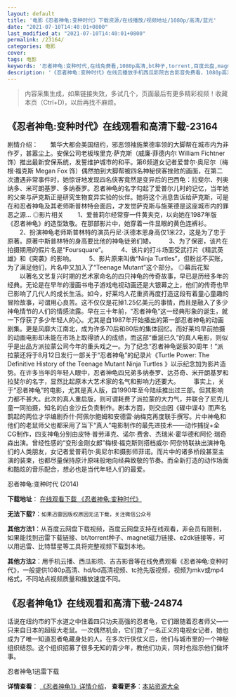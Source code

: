 ```yaml
---
layout: default
title: '电影《忍者神龟:变种时代》下载资源/在线播放/视频地址/1080p/高清/蓝光'
date: "2021-07-10T14:40:01+0800"
last_modified_at: "2021-07-10T14:40:01+0800"
permalink: /23164/
categories: 电影
cover:
tags: 电影
keywords: '忍者神龟:变种时代,在线免费看,1080p高清,bt种子,torrent,百度云盘,magnet,磁力链,迅雷下载资源'
description: '《忍者神龟:变种时代》在线云播放手机西瓜影院吉吉影音免费看，1080p高清bd/hd未删减完整版和tc抢先枪版，mkv/mp4格式，附带bt/torrent种子、magnet/磁力链、百度云盘、网盘资源迅雷下载链接'
---
```


>内容采集生成，如果链接失效，多试几个，页面最后有更多精彩视频！收藏本页（Ctrl+D)，以后再找不麻烦。


## 《忍者神龟:变种时代》在线观看和高清下载-23164

剧情介绍：　　繁华大都会美国纽约，邪恶领袖施莱德率领的大脚帮在城市内为非作歹，甚嚣尘上。安保公司老板埃里克·萨克斯（威廉·菲德内尔 William Fichtner 饰）推出最新安保系统，发誓维护城市的和平。第6频道女记者爱普尔·奥尼尔（梅根·福克斯 Megan Fox 饰）偶然拍到大脚帮被四名神秘侠客挫败的画面，在第二次遭遇非常事件时，她惊讶地发现四名侠客竟然是变异后的巴西龟：拉斐尔、列奥纳多、米可朗基罗、多纳泰罗。忍者神龟的名字勾起了爱普尔儿时的记忆，当年她的父亲与萨克斯正是研究生物变异实验的伙伴。她将这个消息告诉给萨克斯，可是在和忍者神龟及其老师斯普林特会面后，才发觉萨克斯与施莱德是这座城市内的罪恶之源…     ◎影片相关   　　1、爱普莉尔经常穿一件黄夹克，以向她在1987年版《忍者神龟》的造型致敬。在那部影片中，她穿着一件显眼的黄色连裤衫。 　　2、扮演神龟老师斯普林特的演员丹尼·沃德本恩身高仅1米22，这是为了忠于原著。原著中斯普林特的身高要比他的神龟徒弟们矮。 　　3、为了保密，该片在拍摄期用的假片名是“Foursquare”。 　　4、该片的打斗场面受武打片《精武英雄》和《突袭》的影响。 　　5、影片原来叫做“Ninja Turtles”，但粉丝不买账，为了满足他们，片名中又加入了“Teenage Mutant”这个部分。     ◎幕后花絮   　　以著名文艺复兴时期的艺术家命名的四只神龟的传奇故事，早已是历经多年的经典。无论是在早年的漫画书电子游戏电视动画还是大银幕之上，他们的传奇也早已影响了几代人的成长生活。如今，好莱坞人花重资再度打造这段有着童心童趣的冒险故事，可谓用心良苦。这不仅仅是花掉1.25亿美元的事情，而且是融入了多少神龟情节的人们的情感流露。早在三十年前，“忍者神龟”这一经典形象的诞生，就一下俘获了多少年轻人的心。尤其是自1987年开始播出的第一部忍者神龟的动画剧集。更是风靡大江南北，成为许多70后和80后的集体回忆。而好莱坞早前拍摄的动画电影却未能在市场上取得骄人的成绩，而这部“垂涎已久”的真人电影，则似乎是出品方派拉蒙公司今年的重头戏之一。为了纪念“忍者神龟诞辰30周年！”派拉蒙还将于8月12日发行一部关于“忍者神龟”的纪录片《Turtle Power: The Definitive History of the Teenage Mutant Ninja Turtles 》以示纪念加为影片造势。在许多当年的年轻人眼中，忍者神龟四兄弟多纳泰罗、达芬奇、米开朗基罗和拉斐尔的名字，显然比起原本大艺术家的名气和影响力还要大。   　　事实上，关于“忍者神龟”的电影，尤其是真人版，自1990年至今陆续推出过三部。但其影响力都不甚大。此次的真人重启版，则可谓耗费了派拉蒙的大力气，并联合了尼克儿童一同拍摄，知名的白金沙丘负责制作。剧本方面，则交由因《碟中谍4》而声名鹊起的两位才华编剧乔什·阿佩尔鲍姆和安德雷·纳梅克再度联手撰写。片中神龟和他们的老鼠师父也都采用了当下“真人”电影制作的最先进技术——动作捕捉+全CG制作，四支神龟分别由皮特·普劳泽克、诺尔·费舍、杰瑞米·霍华德和阿伦·瑞奇森出演。曾经性感的“变形金刚女郎”梅根·福克斯则搭档威尔·阿奈特联袂出演神龟们的人类朋友，女记者爱普莉尔·奥尼尔和摄影师菲诺。而片中的诸多桥段甚至主演的装束，也都尽量保持原汁原味般地向经典致敬的节奏。而全新打造的动作场面和酷炫的音乐配合，想必也是当代年轻人们的最爱。


忍者神龟:变种时代 (2014)

**下载地址**： [在线观看下载 《忍者神龟:变种时代》](https://www.btbtdy.me/btdy/dy7.html) 


**无法下载?**：`如果迅雷因版权原因无法下载，关注微信公众号 `

**其他方法1**：从百度云网盘下载视频，百度云网盘支持在线观看，非会员有限制，如果能找到迅雷下载链接、bt/torrent种子、magnet磁力链接、e2dk链接等，可以用迅雷、比特彗星等工具将完整视频下载到本地。

**其他方法2**：用手机云播、西瓜影院、吉吉影音等在线免费观看《忍者神龟:变种时代》，一般提供1080p高清、hd/bd高清视频、tc抢先版视频，视频为mkv或mp4格式，不同站点视频质量和播放速度不同。


## 《忍者神龟1》在线观看和高清下载-24874

话说在纽约市的下水道之中住着四只功夫高强的忍者龟，它们跟随着忍者师父&mdash;一只来自日本的超级大老鼠。一次偶然机会，它们救了一名正义的电视女记者，她也成为了唯一知道忍者龟藏身处的人。在多次行侠仗义后，他们与城市里的一个神秘组织结怨。这个组织招募了很多无知的青少年，教他们功夫，同时也指示他们做坏事。


忍者神龟1迅雷下载

**详情查看**： [《忍者神龟1》详情介绍](/movie/24874/)， **查看更多**：[本站资源大全](/movie/t/all/)

